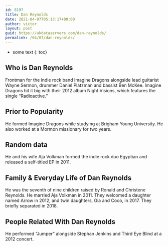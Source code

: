 ```yaml
---
id: 8197
title: Dan Reynolds
date: 2021-04-07T05:13:17+00:00
author: victor
layout: post
guid: https://ukdataservers.com/dan-reynolds/
permalink: /04/07/dan-reynolds/
---
```


* some text
{: toc}


## Who is Dan Reynolds



Frontman for the indie rock band Imagine Dragons alongside lead guitarist Wayne Sermon, drummer Daniel Platzman and bassist Ben McKee. Imagine Dragons hit it big with their 2012 album Night Visions, which features the single &#8220;Radioactive.&#8221; 

                
                
                
## Prior to Popularity



He formed Imagine Dragons while studying at Brigham Young University. He also worked at a Mormon missionary for two years. 

                
                
                
## Random data



He and his wife Aja Volkman formed the indie rock duo Egyptian and released a self-titled EP in 2011. 

                
                
                
## Family & Everyday Life of Dan Reynolds



He was the seventh of nine children raised by Ronald and Christene Reynolds. He married Aja Volkman in 2011. They welcomed a daughter named Arrow in 2012, and twin daughters, Gia and Coco, in 2017. They briefly separated in 2018. 

                
                
                
## People Related With Dan Reynolds



He performed &#8220;Jumper&#8221; alongside Stephan Jenkins and Third Eye Blind at a 2012 concert. 

                
              
            
          
          
          